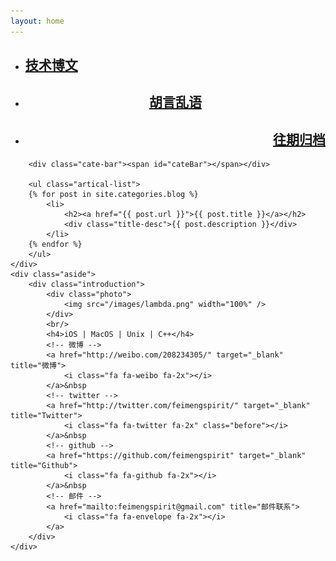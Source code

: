 ```yaml
---
layout: home
---
```


<div class="index-content blog">
    <div class="section">
        <ul class="artical-cate">
            <li class="on"><a href="/"><span><h2>技术博文</h2></span></a></li>
            <li style="text-align:center"><a href="/opinion"><span><h2>胡言乱语</h2></span></a></li>
            <li style="text-align:right"><a href="/project"><span><h2>往期归档</h2></span></a></li>
        </ul>

        <div class="cate-bar"><span id="cateBar"></span></div>

        <ul class="artical-list">
        {% for post in site.categories.blog %}
            <li>
                <h2><a href="{{ post.url }}">{{ post.title }}</a></h2>
                <div class="title-desc">{{ post.description }}</div>
            </li>
        {% endfor %}
        </ul>
    </div>
    <div class="aside">
        <div class="introduction">
            <div class="photo"> 
                <img src="/images/lambda.png" width="100%" />
            </div>
            <br/>
            <h4>iOS | MacOS | Unix | C++</h4>
            <!-- 微博 -->
            <a href="http://weibo.com/208234305/" target="_blank" title="微博">
                <i class="fa fa-weibo fa-2x"></i>
            </a>&nbsp
            <!-- twitter -->
            <a href="http://twitter.com/feimengspirit/" target="_blank" title="Twitter">
                <i class="fa fa-twitter fa-2x" class="before"></i>
            </a>&nbsp
            <!-- github -->
            <a href="https://github.com/feimengspirit" target="_blank" title="Github">
                <i class="fa fa-github fa-2x"></i>
            </a>&nbsp
            <!-- 邮件 -->
            <a href="mailto:feimengspirit@gmail.com" title="邮件联系">
                <i class="fa fa-envelope fa-2x"></i>
            </a>
        </div>
    </div>
</div>
